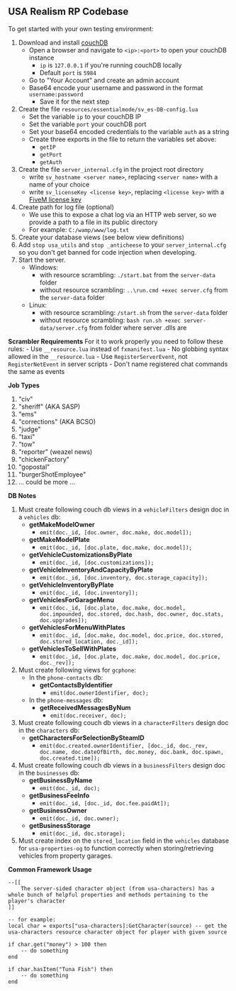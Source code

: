 ## USA Realism RP Codebase

To get started with your own testing environment:
1) Download and install [couchDB](http://couchdb.apache.org/)
    * Open a browser and navigate to `<ip>:<port>` to open your couchDB instance
        - `ip` is `127.0.0.1` if you're running couchDB locally
        - Default `port` is `5984`
    * Go to "Your Account" and create an admin account
    * Base64 encode your username and password in the format `username:password`
        - Save it for the next step
2) Create the file `resources/essentialmode/sv_es-DB-config.lua`  
    * Set the variable `ip` to your couchDB IP
    * Set the variable `port` your couchDB port
    * Set your base64 encoded credentials to the variable `auth` as a string
    * Create three exports in the file to return the variables set above:
		- ``getIP``
		- ``getPort``
		- ``getAuth``
3) Create the file `server_internal.cfg` in the project root directory
    * write `sv_hostname <server name>`, replacing `<server name>` with a name of your choice
    * write `sv_licenseKey <license key>`, replacing `<license key>` with a [FiveM license key](https://keymaster.fivem.net/)
4) Create path for log file (optional)
    * We use this to expose a chat log via an HTTP web server, so we provide a path to a file in its public directory
	* For example: ``C:/wamp/www/log.txt``
5) Create your database views (see below view definitions)
6) Add ``stop usa_utils`` and ``stop _anticheese`` to your ``server_internal.cfg`` so you don't get banned for code injection when developing.
7) Start the server.
	* Windows:
		- with resource scrambling: ``./start.bat`` from the ``server-data`` folder
		- without resource scrambling: ``..\run.cmd +exec server.cfg`` from the ``server-data`` folder
	* Linux:
		- with resource scrambling: ``/start.sh`` from the ``server-data`` folder
		- without resource scrambling: ``bash run.sh +exec server-data/server.cfg`` from folder where server .dlls are

**Scrambler Requirements**
For it to work properly you need to follow these rules:
	- Use ``__resource.lua`` instead of ``fxmanifest.lua``
	- No globbing syntax allowed in the ``__resource.lua``
	- Use ``RegisterServerEvent``, not ``RegisterNetEvent`` in server scripts
	- Don't name registered chat commands the same as events

**Job Types**
1. "civ"
2. "sheriff" (AKA SASP)
3. "ems"
4. "corrections" (AKA BCSO)
5. "judge"
6. "taxi"
7. "tow"
8. "reporter" (weazel news)
9. "chickenFactory"
10. "gopostal"
11. "burgerShotEmployee"
11. ... could be more ...

**DB Notes**
1)  Must create following couch db views in a ``vehicleFilters`` design doc in a ``vehicles`` db:  
	* **getMakeModelOwner**  
		- ``emit(doc._id, [doc.owner, doc.make, doc.model]);``  
	* **getMakeModelPlate**  
		- ``emit(doc._id, [doc.plate, doc.make, doc.model]);``  
	* **getVehicleCustomizationsByPlate**  
		- ``emit(doc._id, [doc.customizations]);``  
	* **getVehicleInventoryAndCapacityByPlate** 
		- ``emit(doc._id, [doc.inventory, doc.storage_capacity]);``  
	* **getVehicleInventoryByPlate**  
		- ``emit(doc._id, [doc.inventory]);``  
	* **getVehiclesForGarageMenu**  
		- ``emit(doc._id, [doc.plate, doc.make, doc.model, doc.impounded, doc.stored, doc.hash, doc.owner, doc.stats, doc.upgrades]);``  
	* **getVehiclesForMenuWithPlates**  
		- ``emit(doc._id, [doc.make, doc.model, doc.price, doc.stored, doc.stored_location, doc._id]);``  
	* **getVehiclesToSellWithPlates**  
		- ``emit(doc._id, [doc.plate, doc.make, doc.model, doc.price, doc._rev]);``
2) Must create following views for ``gcphone``:
	* In the ``phone-contacts`` db:
		* **getContactsByIdentifier**
			- ``emit(doc.ownerIdentifier, doc);``
	* In the ``phone-messages`` db:
		* **getReceivedMessagesByNum**
			- ``emit(doc.receiver, doc);``
3) Must create following couch db views in a ``characterFilters`` design doc in the ``characters`` db:
	* **getCharactersForSelectionBySteamID**
		- ``emit(doc.created.ownerIdentifier, [doc._id, doc._rev, doc.name, doc.dateOfBirth, doc.money, doc.bank, doc.spawn, doc.created.time]);``
4) Must create following couch db views in a ``businessFilters`` design doc in the ``businesses`` db:
	* **getBusinessByName**
		- ``emit(doc._id, doc);``
	* **getBusinessFeeInfo**
		- ``emit(doc._id, [doc._id, doc.fee.paidAt]);``
	* **getBusinessOwner**
		- ``emit(doc._id, doc.owner);``
	* **getBusinessStorage**
		- ``emit(doc._id, doc.storage);``
5) Must create index on the ``stored_location`` field in the ``vehicles`` database for ``usa-properties-og`` to function correctly when storing/retrieving vehicles from property garages.

**Common Framework Usage**

```
--[[
	The server-sided character object (from usa-characters) has a whole bunch of helpful properties and methods pertaining to the player's character
]]

-- for example:
local char = exports["usa-characters]:GetCharacter(source) -- get the usa-characters resource character object for player with given source

if char.get("money") > 100 then
	-- do something
end

if char.hasItem("Tuna Fish") then
	-- do something
end
